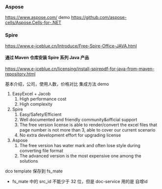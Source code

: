 ### Aspose 
https://www.aspose.com/
demo
https://github.com/aspose-cells/Aspose.Cells-for-.NET

### Spire
https://www.e-iceblue.cn/Introduce/Free-Spire-Office-JAVA.html

#### 通过 Maven 仓库安装 Spire 系列 Java 产品 
https://www.e-iceblue.cn/licensing/install-spirepdf-for-java-from-maven-repository.html


基本介绍，公司，使用人数，价格对比
集成方法
demo 

1.  EasyExcel + Jacob
    1.  High performance cost
    2.  High complexity
2.  Spire
    1.  Easy/Safety/Efficient
    2.  Well documented and friendly community&official support
    3.  The free version license is able to render/convert the excel files that page number is not more than 3, able to cover our current scenario
    4.  No extra development effort for upgrading license
3.  Aspose
    1.  The free version has water mark and often lose style during converting file format
    2.  The advanced version is the most expensive one among the solutions


dco template  保存到 fs_mate 
- fs_mate 中的 src_id 不能少于 32 位，但是 doc-service 用的是 自增id
